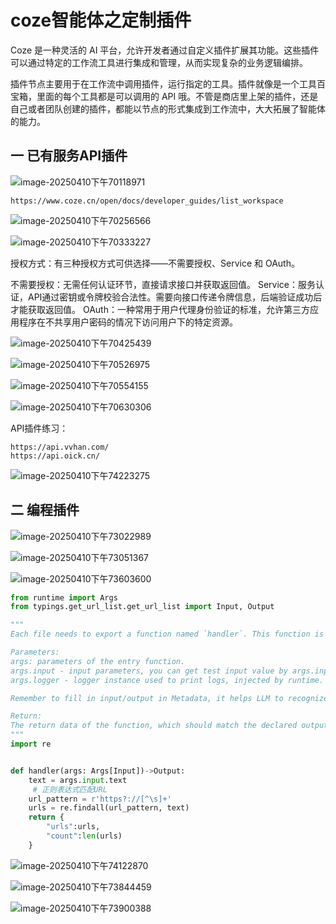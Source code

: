 # coze智能体之定制插件



Coze 是一种灵活的 AI 平台，允许开发者通过自定义插件扩展其功能。这些插件可以通过特定的工作流工具进行集成和管理，从而实现复杂的业务逻辑编排。

插件节点主要用于在工作流中调用插件，运行指定的工具。插件就像是一个工具百宝箱，里面的每个工具都是可以调用的 API 哦。不管是商店里上架的插件，还是自己或者团队创建的插件，都能以节点的形式集成到工作流中，大大拓展了智能体的能力。

## 一 已有服务API插件

![image-20250410下午70118971](./assets/image-20250410%E4%B8%8B%E5%8D%8870118971.png)

```apl
https://www.coze.cn/open/docs/developer_guides/list_workspace
```

![image-20250410下午70256566](./assets/image-20250410%E4%B8%8B%E5%8D%8870256566-4282977.png)

![image-20250410下午70333227](./assets/image-20250410%E4%B8%8B%E5%8D%8870333227-4283014.png)

授权方式：有三种授权方式可供选择——不需要授权、Service 和 OAuth。

不需要授权：无需任何认证环节，直接请求接口并获取返回值。
Service：服务认证，API通过密钥或令牌校验合法性。需要向接口传递令牌信息，后端验证成功后才能获取返回值。
OAuth：一种常用于用户代理身份验证的标准，允许第三方应用程序在不共享用户密码的情况下访问用户下的特定资源。

![image-20250410下午70425439](./assets/image-20250410%E4%B8%8B%E5%8D%8870425439-4283066.png)

![image-20250410下午70526975](./assets/image-20250410%E4%B8%8B%E5%8D%8870526975-4283127.png)

![image-20250410下午70554155](./assets/image-20250410%E4%B8%8B%E5%8D%8870554155-4283155.png)

![image-20250410下午70630306](./assets/image-20250410%E4%B8%8B%E5%8D%8870630306-4283191.png)

API插件练习：

```apl
https://api.vvhan.com/
https://api.oick.cn/
```

![image-20250410下午74223275](./assets/image-20250410%E4%B8%8B%E5%8D%8874223275-4285344.png)

## 二 编程插件

![image-20250410下午73022989](./assets/image-20250410%E4%B8%8B%E5%8D%8873022989-4284623.png)

![image-20250410下午73051367](./assets/image-20250410%E4%B8%8B%E5%8D%8873051367-4284652.png)

![image-20250410下午73603600](./assets/image-20250410%E4%B8%8B%E5%8D%8873603600-4284964.png)

```python
from runtime import Args
from typings.get_url_list.get_url_list import Input, Output

"""
Each file needs to export a function named `handler`. This function is the entrance to the Tool.

Parameters:
args: parameters of the entry function.
args.input - input parameters, you can get test input value by args.input.xxx.
args.logger - logger instance used to print logs, injected by runtime.

Remember to fill in input/output in Metadata, it helps LLM to recognize and use tool.

Return:
The return data of the function, which should match the declared output parameters.
"""
import re


def handler(args: Args[Input])->Output:
    text = args.input.text
     # 正则表达式匹配URL
    url_pattern = r'https?://[^\s]+'
    urls = re.findall(url_pattern, text)
    return {
        "urls":urls,
        "count":len(urls)
    }

```

![image-20250410下午74122870](./assets/image-20250410%E4%B8%8B%E5%8D%8874122870-4285283.png)

![image-20250410下午73844459](./assets/image-20250410%E4%B8%8B%E5%8D%8873844459-4285125-4285179.png)

![image-20250410下午73900388](./assets/image-20250410%E4%B8%8B%E5%8D%8873844459-4285125-4285179.png)





